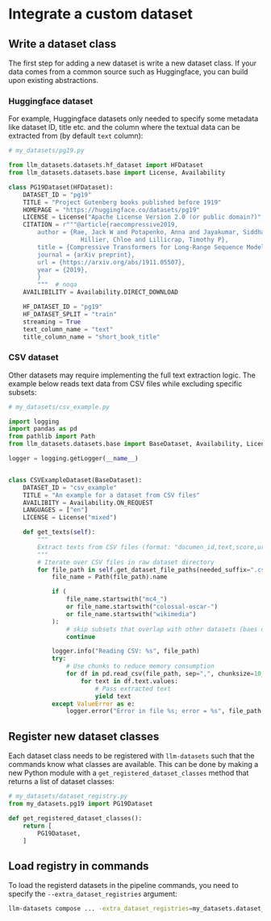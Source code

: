 # Integrate a custom dataset

## Write a dataset class

The first step for adding a new dataset is write a new dataset class.
If your data comes from a common source such as Huggingface, you can build upon existing abstractions.

### Huggingface dataset

For example, Huggingface datasets only needed to specify some metadata like dataset ID, title etc. and the column where the textual data can be extracted from (by default `text` column):

```python
# my_datasets/pg19.py

from llm_datasets.datasets.hf_dataset import HFDataset
from llm_datasets.datasets.base import License, Availability

class PG19Dataset(HFDataset):
    DATASET_ID = "pg19"
    TITLE = "Project Gutenberg books published before 1919"
    HOMEPAGE = "https://huggingface.co/datasets/pg19"
    LICENSE = License("Apache License Version 2.0 (or public domain?)", url="https://www.apache.org/licenses/LICENSE-2.0.html")
    CITATION = r"""@article{raecompressive2019,
        author = {Rae, Jack W and Potapenko, Anna and Jayakumar, Siddhant M and
                    Hillier, Chloe and Lillicrap, Timothy P},
        title = {Compressive Transformers for Long-Range Sequence Modelling},
        journal = {arXiv preprint},
        url = {https://arxiv.org/abs/1911.05507},
        year = {2019},
        }
        """  # noqa
    AVAILIBILITY = Availability.DIRECT_DOWNLOAD

    HF_DATASET_ID = "pg19"
    HF_DATASET_SPLIT = "train"
    streaming = True
    text_column_name = "text"
    title_column_name = "short_book_title"
```

### CSV dataset

Other datasets may require implementing the full text extraction logic. The example below reads text data from CSV files while excluding specific subsets:

```python
# my_datasets/csv_example.py

import logging
import pandas as pd
from pathlib import Path
from llm_datasets.datasets.base import BaseDataset, Availability, License

logger = logging.getLogger(__name__)


class CSVExampleDataset(BaseDataset):
    DATASET_ID = "csv_example"
    TITLE = "An example for a dataset from CSV files"
    AVAILIBITY = Availability.ON_REQUEST
    LANGUAGES = ["en"]
    LICENSE = License("mixed")

    def get_texts(self):
        """
        Extract texts from CSV files (format: "documen_id,text,score,url")
        """
        # Iterate over CSV files in raw dataset directory
        for file_path in self.get_dataset_file_paths(needed_suffix=".csv"):
            file_name = Path(file_path).name

            if (
                file_name.startswith("mc4_")
                or file_name.startswith("colossal-oscar-")
                or file_name.startswith("wikimedia")
            ):
                # skip subsets that overlap with other datasets (baes on file name)
                continue

            logger.info("Reading CSV: %s", file_path)
            try:
                # Use chunks to reduce memory consumption
                for df in pd.read_csv(file_path, sep=",", chunksize=10_000):
                    for text in df.text.values:
                        # Pass extracted text
                        yield text
            except ValueError as e:
                logger.error("Error in file %s; error = %s", file_path, e)
```

## Register new dataset classes

Each dataset class needs to be registered with `llm-datasets` such that the commands know what classes are available.
This can be done by making a new Python module with a `get_registered_dataset_classes` method that returns a list of dataset classes:

```python
# my_datasets/dataset_registry.py
from my_datasets.pg19 import PG19Dataset

def get_registered_dataset_classes():
    return [
        PG19Dataset,
    ]
```

## Load registry in commands

To load the registerd datasets in the pipeline commands, you need to specify the `--extra_dataset_registries` argument:

```bash
llm-datasets compose ... -extra_dataset_registries=my_datasets.dataset_registry
```
